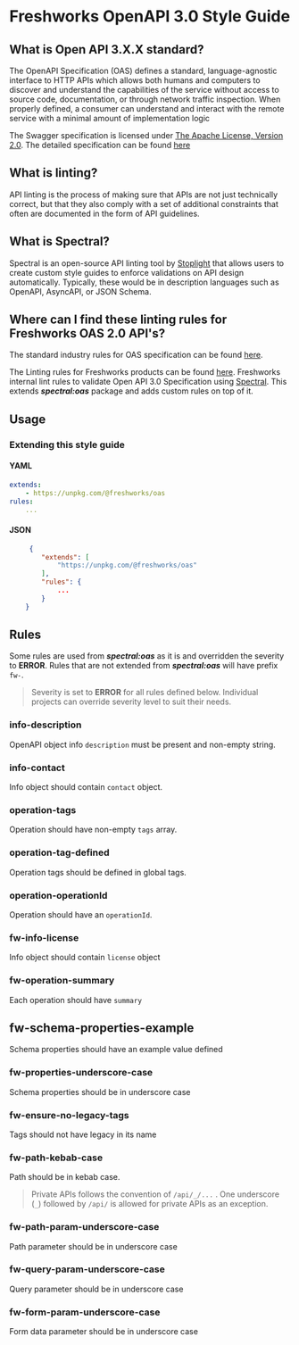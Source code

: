 # Freshworks OpenAPI 3.0 Style Guide

## What is Open API 3.X.X standard?

The OpenAPI Specification (OAS) defines a standard, language-agnostic interface to HTTP APIs which allows both humans and computers to discover and understand the capabilities of the service without access to source code, documentation, or through network traffic inspection. When properly defined, a consumer can understand and interact with the remote service with a minimal amount of implementation logic

The Swagger specification is licensed under [The Apache License, Version 2.0](http://www.apache.org/licenses/LICENSE-2.0.html). The detailed specification can be found [here](https://github.com/OAI/OpenAPI-Specification/blob/main/versions/3.1.0.md)

## What is linting?

API linting is the process of making sure that APIs are not just technically correct, but that they also comply with a set of additional constraints that often are documented in the form of API guidelines.

## What is Spectral?

Spectral is an open-source API linting tool by [Stoplight](https://stoplight.io/) that allows users to create custom style guides to enforce validations on API design automatically. Typically, these would be in description languages such as OpenAPI, AsyncAPI, or JSON Schema.

## Where can I find these linting rules for Freshworks OAS 2.0 API's?

The standard industry rules for OAS specification can be found [here](https://meta.stoplight.io/docs/spectral/4dec24461f3af-open-api-rules#openapi-rules).

The Linting rules for Freshworks products can be found [here](https://github.com/freshworks/oas-style-guide). Freshworks internal lint rules to validate Open API 3.0 Specification using [Spectral](https://stoplight.io/open-source/spectral/). This extends ***spectral:oas*** package and adds custom rules on top of it.

## Usage

### Extending this style guide

#### YAML

```yaml
extends:
    - https://unpkg.com/@freshworks/oas
rules:
    ...
```

#### JSON

```json
     {
        "extends": [
            "https://unpkg.com/@freshworks/oas"
        ],
        "rules": {
            ...
        }
    }
```

## Rules

Some rules are used from ***spectral:oas*** as it is and overridden the severity to **ERROR**. Rules that are not extended from ***spectral:oas*** will have prefix `fw-`.

> Severity is set to **ERROR** for all rules defined below. Individual  
> projects can override severity level to suit their needs.

### info-description

OpenAPI object info `description` must be present and non-empty string.

### info-contact

Info object should contain `contact` object.

### operation-tags

Operation should have non-empty `tags` array.

### operation-tag-defined

Operation tags should be defined in global tags.

### operation-operationId

Operation should have an `operationId`.

### fw-info-license

Info object should contain `license` object

### fw-operation-summary

Each operation should have `summary`

## fw-schema-properties-example

Schema properties should have an example value defined

### fw-properties-underscore-case

Schema properties should be in underscore case

### fw-ensure-no-legacy-tags

Tags should not have legacy in its name

### fw-path-kebab-case

Path should be in kebab case.

> Private APIs follows the convention of `/api/_/...` . One underscore (`_`) followed by `/api/` is allowed for private APIs as an exception.

### fw-path-param-underscore-case

Path parameter should be in underscore case

### fw-query-param-underscore-case

Query parameter should be in underscore case

### fw-form-param-underscore-case

Form data parameter should be in underscore case
